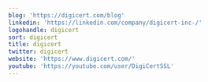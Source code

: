 ```yaml
---
blog: 'https://digicert.com/blog'
linkedin: 'https://linkedin.com/company/digicert-inc-/'
logohandle: digicert
sort: digicert
title: digicert
twitter: digicert
website: 'https://www.digicert.com/'
youtube: 'https://youtube.com/user/DigiCertSSL'
---
```

